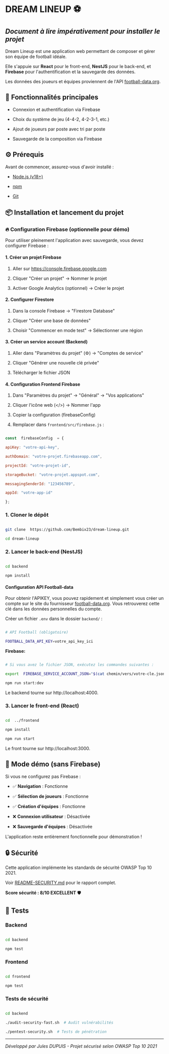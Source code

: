 
# DREAM LINEUP ⚽

  

## *Document à lire impérativement pour installer le projet*

  

Dream Lineup est une application web permettant de composer et gérer son équipe de football idéale.

Elle s'appuie sur **React** pour le front-end, **NestJS** pour le back-end, et **Firebase** pour l'authentification et la sauvegarde des données.

Les données des joueurs et équipes proviennent de l'API [football-data.org](https://www.football-data.org/).

  

## 🚀 Fonctionnalités principales

  

- Connexion et authentification via Firebase

- Choix du système de jeu (4-4-2, 4-2-3-1, etc.)

- Ajout de joueurs par poste avec tri par poste

- Sauvegarde de la composition via Firebase

  

## ⚙️ Prérequis

Avant de commencer, assurez-vous d'avoir installé :

- [Node.js (v18+)](https://nodejs.org/)

- [npm](https://www.npmjs.com)

- [Git](https://git-scm.com)

  

## 📦 Installation et lancement du projet

  

### 🔥 Configuration Firebase (optionnelle pour démo)

Pour utiliser pleinement l'application avec sauvegarde, vous devez configurer Firebase :

  

#### 1. Créer un projet Firebase

1. Aller sur https://console.firebase.google.com

2. Cliquer "Créer un projet" → Nommer le projet

3. Activer Google Analytics (optionnel) → Créer le projet

  

#### 2. Configurer Firestore

1. Dans la console Firebase → "Firestore Database"

2. Cliquer "Créer une base de données"

3. Choisir "Commencer en mode test" → Sélectionner une région

  

#### 3. Créer un service account (Backend)

1. Aller dans "Paramètres du projet" (⚙️) → "Comptes de service"

2. Cliquer "Générer une nouvelle clé privée"

3. Télécharger le fichier JSON

  

#### 4. Configuration Frontend Firebase

1. Dans "Paramètres du projet" → "Général" → "Vos applications"

2. Cliquer l'icône web (</>) → Nommer l'app

3. Copier la configuration (firebaseConfig)

4. Remplacer dans `frontend/src/firebase.js` :

  

```javascript

const  firebaseConfig  = {

apiKey: "votre-api-key",

authDomain: "votre-projet.firebaseapp.com",

projectId: "votre-projet-id",

storageBucket: "votre-projet.appspot.com",

messagingSenderId: "123456789",

appId: "votre-app-id"

};

```

  

### 1. Cloner le dépôt

```bash

git clone  https://github.com/Bembix23/dream-lineup.git

cd dream-lineup

```

  

### 2. Lancer le back-end (NestJS)

  

```bash

cd backend

npm install

```

  

#### Configuration API Football-data

Pour obtenir l'APIKEY, vous pouvez rapidement et simplement vous créer un compte sur le site du fournisseur [football-data.org](https://www.football-data.org/client/register). Vous retrouverez cette clé dans les données personnelles du compte.

  

Créer un fichier `.env` dans le dossier `backend/` :

  

```bash

# API Football (obligatoire)

FOOTBALL_DATA_API_KEY=votre_api_key_ici

```

  

**Firebase:**

```bash

# Si vous avez le fichier JSON, exécutez les commandes suivantes :

export  FIREBASE_SERVICE_ACCOUNT_JSON="$(cat chemin/vers/votre-cle.json)"

npm run start:dev

```

  

Le backend tourne sur http://localhost:4000.

  

### 3. Lancer le front-end (React)

  

```bash

cd  ../frontend

npm install

npm run start

```

  

Le front tourne sur http://localhost:3000.

  

## 🧪 Mode démo (sans Firebase)

  

Si vous ne configurez pas Firebase :

- ✅ **Navigation** : Fonctionne

- ✅ **Sélection de joueurs** : Fonctionne

- ✅ **Création d'équipes** : Fonctionne

- ❌ **Connexion utilisateur** : Désactivée

- ❌ **Sauvegarde d'équipes** : Désactivée

  

L'application reste entièrement fonctionnelle pour démonstration !

  

## 🔒 Sécurité

  

Cette application implémente les standards de sécurité OWASP Top 10 2021.

Voir [README-SECURITY.md](./README-SECURITY.md) pour le rapport complet.

  

**Score sécurité : 8/10 EXCELLENT** 🛡️

  

## 🧪 Tests

  

### Backend

```bash

cd backend

npm test

```

  

### Frontend

```bash

cd frontend

npm test

```

  

### Tests de sécurité

```bash

cd backend

./audit-security-fast.sh  # Audit vulnérabilités

./pentest-security.sh  # Tests de pénétration

```  

---

  

*Développé par Jules DUPUIS - Projet sécurisé selon OWASP Top 10 2021*